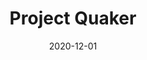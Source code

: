 ---
title: 'Project Quaker'
date: 2020-12-01
area: clinical
subdomain: Remote Monitoring
authors:
  - 
    authorimage: /images/uploads/kat.jpg
    authorname: Vanessa Stoloff, MD
    authorrole: Clinical Lead
  - 
    authorimage: /images/uploads/neda.jpg
    authorname: Erika Gross
    authorrole: Student Wellness
summary: >
  As the University began to scale up the return of students to campus, there was an urgent need to provide COVID-19 testing capabilities as well as the need to communicate the test results back to students. The plan was to leverage the Automated Results Reporting program already developed at the health system and modify it to suit the University's needs. The key differences being a different LIMS system, integration to the red pass management system and escalations sent to Student Wellness and other student specific programs. 
features:
  - feature: 'SMS Conversations'  
  - feature: 'LIMS Integration'
results:
  - result: '38,000+ results communicated'
  - result: 'Minimal to no lag in results communication'
  - result: 'Minimal increase in staffing' 
condition: COVID-19
intervention: Remote Monitoring
outcome: Reduced staff requirements
dedicatedpage: false
label: Standard of Care 
image: /images/uploads/hsm.01.jpg
solution_area: COVID-19 Response Solutions
---